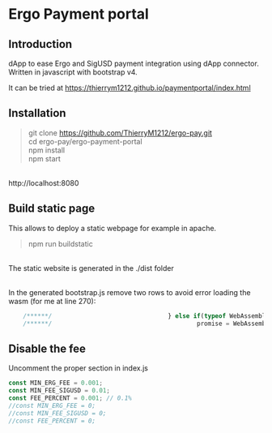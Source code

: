 # Ergo Payment portal

## Introduction

dApp to ease Ergo and SigUSD payment integration using dApp connector.
Written in javascript with bootstrap v4.

It can be tried at https://thierrym1212.github.io/paymentportal/index.html

## Installation

> git clone https://github.com/ThierryM1212/ergo-pay.git<br/>
> cd ergo-pay/ergo-payment-portal <br/>
> npm install <br/>
> npm start <br/>
<br/>
http://localhost:8080

## Build static page

This allows to deploy a static webpage for example in apache.

> npm run buildstatic

<br/>The static website is generated in the ./dist folder

<br/>In the generated bootstrap.js remove two rows to avoid error loading the wasm (for me at line 270):
```javascript
    /******/                                } else if(typeof WebAssembly.instantiateStreaming === 'function') {
    /******/                                        promise = WebAssembly.instantiateStreaming(req, importObject);
```

## Disable the fee

Uncomment the proper section in index.js
```javascript
const MIN_ERG_FEE = 0.001;
const MIN_FEE_SIGUSD = 0.01;
const FEE_PERCENT = 0.001; // 0.1%
//const MIN_ERG_FEE = 0;
//const MIN_FEE_SIGUSD = 0;
//const FEE_PERCENT = 0;
```